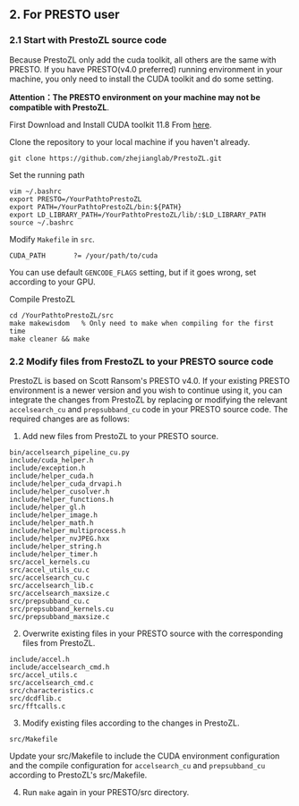 ## 2. For PRESTO user

### 2.1 Start with PrestoZL source code
Because PrestoZL only add the cuda toolkit, all others are the same with PRESTO. If you have PRESTO(v4.0 preferred) running environment in your machine, you only need to install the CUDA toolkit and do some setting. 

**Attention：The PRESTO environment on your machine may not be compatible with PrestoZL**.

First Download and Install CUDA toolkit 11.8 From [here](https://developer.nvidia.com/cuda-11-8-0-download-archive).

Clone the repository to your local machine if you haven't already.
```
git clone https://github.com/zhejianglab/PrestoZL.git
```

Set the running path
```
vim ~/.bashrc
export PRESTO=/YourPathtoPrestoZL
export PATH=/YourPathtoPrestoZL/bin:${PATH}
export LD_LIBRARY_PATH=/YourPathtoPrestoZL/lib/:$LD_LIBRARY_PATH
source ~/.bashrc
```

Modify `Makefile` in `src`. 
```
CUDA_PATH       ?= /your/path/to/cuda
```
You can use default `GENCODE_FLAGS` setting, but if it goes wrong, set according to your GPU.

Compile PrestoZL
```
cd /YourPathtoPrestoZL/src
make makewisdom   % Only need to make when compiling for the first time
make cleaner && make
```

### 2.2 Modify files from FrestoZL to your PRESTO source code
PrestoZL is based on Scott Ransom's PRESTO v4.0. If your existing PRESTO environment is a newer version and you wish to continue using it, you can integrate the changes from PrestoZL by replacing or modifying the relevant `accelsearch_cu` and `prepsubband_cu` code in your PRESTO source code. The required changes are as follows:

1. Add new files from PrestoZL to your PRESTO source.
```
bin/accelsearch_pipeline_cu.py
include/cuda_helper.h
include/exception.h
include/helper_cuda.h
include/helper_cuda_drvapi.h
include/helper_cusolver.h
include/helper_functions.h
include/helper_gl.h
include/helper_image.h
include/helper_math.h
include/helper_multiprocess.h
include/helper_nvJPEG.hxx
include/helper_string.h
include/helper_timer.h
src/accel_kernels.cu
src/accel_utils_cu.c
src/accelsearch_cu.c
src/accelsearch_lib.c
src/accelsearch_maxsize.c
src/prepsubband_cu.c
src/prepsubband_kernels.cu
src/prepsubband_maxsize.c
```

2. Overwrite existing files in your PRESTO source with the corresponding files from PrestoZL.
```
include/accel.h
include/accelsearch_cmd.h
src/accel_utils.c
src/accelsearch_cmd.c
src/characteristics.c
src/dcdflib.c
src/fftcalls.c
```

3. Modify existing files according to the changes in PrestoZL.
```
src/Makefile
```
Update your src/Makefile to include the CUDA environment configuration and the compile configuration for `accelsearch_cu` and `prepsubband_cu` according to PrestoZL's src/Makefile.

4. Run `make` again in your PRESTO/src directory.
